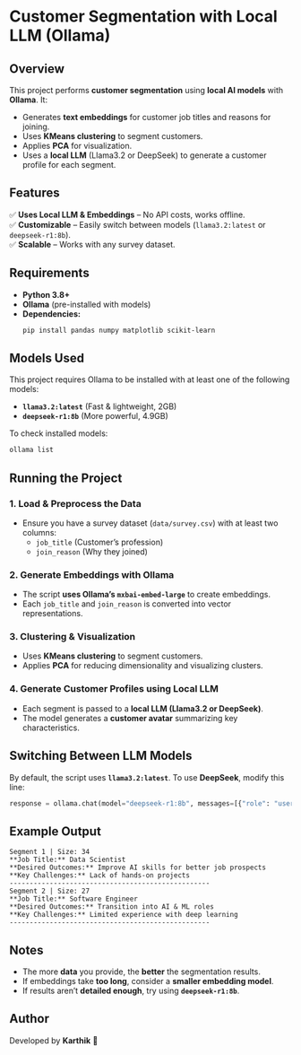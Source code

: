 # Customer Segmentation with Local LLM (Ollama)

## Overview
This project performs **customer segmentation** using **local AI models** with **Ollama**. It:
- Generates **text embeddings** for customer job titles and reasons for joining.
- Uses **KMeans clustering** to segment customers.
- Applies **PCA** for visualization.
- Uses a **local LLM** (Llama3.2 or DeepSeek) to generate a customer profile for each segment.

## Features
✅ **Uses Local LLM & Embeddings** – No API costs, works offline.  
✅ **Customizable** – Easily switch between models (`llama3.2:latest` or `deepseek-r1:8b`).  
✅ **Scalable** – Works with any survey dataset.  

## Requirements
- **Python 3.8+**
- **Ollama** (pre-installed with models)
- **Dependencies:**
  ```bash
  pip install pandas numpy matplotlib scikit-learn
  ```

## Models Used
This project requires Ollama to be installed with at least one of the following models:
- **`llama3.2:latest`** (Fast & lightweight, 2GB)
- **`deepseek-r1:8b`** (More powerful, 4.9GB)

To check installed models:
```bash
ollama list
```

## Running the Project
### 1. Load & Preprocess the Data
- Ensure you have a survey dataset (`data/survey.csv`) with at least two columns:
  - `job_title` (Customer’s profession)
  - `join_reason` (Why they joined)

### 2. Generate Embeddings with Ollama
- The script **uses Ollama’s `mxbai-embed-large`** to create embeddings.
- Each `job_title` and `join_reason` is converted into vector representations.

### 3. Clustering & Visualization
- Uses **KMeans clustering** to segment customers.
- Applies **PCA** for reducing dimensionality and visualizing clusters.

### 4. Generate Customer Profiles using Local LLM
- Each segment is passed to a **local LLM (Llama3.2 or DeepSeek)**.
- The model generates a **customer avatar** summarizing key characteristics.

## Switching Between LLM Models
By default, the script uses **`llama3.2:latest`**. To use **DeepSeek**, modify this line:
```python
response = ollama.chat(model="deepseek-r1:8b", messages=[{"role": "user", "content": prompt}])
```

## Example Output
```
Segment 1 | Size: 34
**Job Title:** Data Scientist
**Desired Outcomes:** Improve AI skills for better job prospects
**Key Challenges:** Lack of hands-on projects
--------------------------------------------------
Segment 2 | Size: 27
**Job Title:** Software Engineer
**Desired Outcomes:** Transition into AI & ML roles
**Key Challenges:** Limited experience with deep learning
--------------------------------------------------
```

## Notes
- The more **data** you provide, the **better** the segmentation results.
- If embeddings take **too long**, consider a **smaller embedding model**.
- If results aren’t **detailed enough**, try using **`deepseek-r1:8b`**.

## Author
Developed by **Karthik** 🚀

